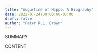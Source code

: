 ```yaml
---
title: "Augustine of Hippo: A Biography"
date: 2022-07-24T00:00:00-05:00
draft: false
author: "Peter R.L. Brown"
---
```


SUMMARY

<!--more-->

CONTENT